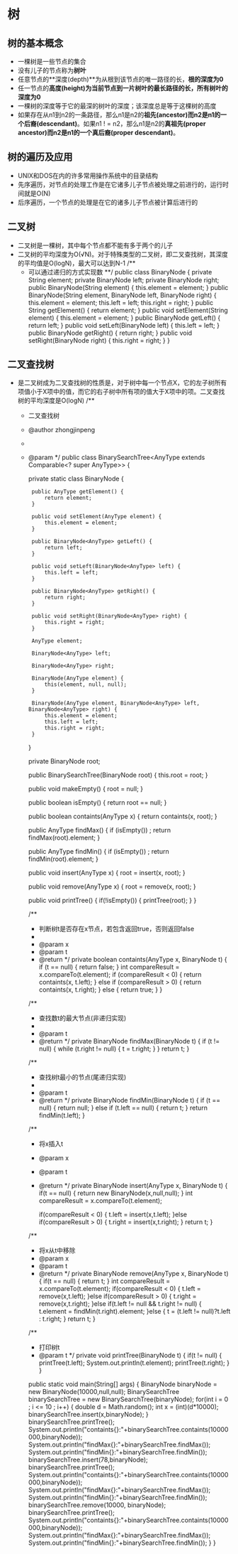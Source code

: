 # 树
## 树的基本概念
- 一棵树是一些节点的集合
- 没有儿子的节点称为**树叶**
- 任意节点的**深度(depth)**为从根到该节点的唯一路径的长，**根的深度为0**
- 任一节点的**高度(height)**为当前节点到一片树叶的最长路径的长，所有**树叶的深度为0**
- 一棵树的深度等于它的最深的树叶的深度；该深度总是等于这棵树的高度
- 如果存在从n1到n2的一条路径，那么n1是n2的**祖先(ancestor)**而n2是n1的一个**后裔(descendant)**。如果n1 ! = n2，那么n1是n2的**真祖先(proper ancestor)**而n2是n1的一个**真后裔(proper descendant)**。
## 树的遍历及应用
- UNIX和DOS在内的许多常用操作系统中的目录结构
- 先序遍历，对节点的处理工作是在它诸多儿子节点被处理之前进行的，运行时间就是O(N)
- 后序遍历，一个节点的处理是在它的诸多儿子节点被计算后进行的
## 二叉树
- 二叉树是一棵树，其中每个节点都不能有多于两个的儿子
- 二叉树的平均深度为O(√N)。对于特殊类型的二叉树，即二叉查找树，其深度的平均值是O(logN)，最大可以达到N-1
	/**
	* 可以通过递归的方式实现数
	**/
	public class BinaryNode {
		private String element;
		private BinaryNode left;
		private BinaryNode right;
		public BinaryNode(String element) {
			this.element = element;
		}
		public BinaryNode(String element, BinaryNode left, BinaryNode right) {
			this.element = element;
			this.left = left;
			this.right = right;
		}
	        public String getElement() {
			return element;
		}
		public void setElement(String element) {
			this.element = element;
		}
		public BinaryNode getLeft() {
			return left;
		}
		public void setLeft(BinaryNode left) {
			this.left = left;
		}
		public BinaryNode getRight() {
			return right;
		}
		public void setRight(BinaryNode right) {
			this.right = right;
		}
	}
## 二叉查找树
- 是二叉树成为二叉查找树的性质是，对于树中每一个节点X，它的左子树所有项值小于X项中的值，而它的右子树中所有项的值大于X项中的项。二叉查找树的平均深度是O(logN)
	/**
	 * 二叉查找树
	 * @author zhongjinpeng
	 *
	 * @param <AnyType>
	 */
	public class BinarySearchTree<AnyType extends Comparable<? super AnyType>> {
	
		private static class BinaryNode<AnyType> {
	
			public AnyType getElement() {
				return element;
			}
	
			public void setElement(AnyType element) {
				this.element = element;
			}
	
			public BinaryNode<AnyType> getLeft() {
				return left;
			}
	
			public void setLeft(BinaryNode<AnyType> left) {
				this.left = left;
			}
	
			public BinaryNode<AnyType> getRight() {
				return right;
			}
	
			public void setRight(BinaryNode<AnyType> right) {
				this.right = right;
			}
	
			AnyType element;
	
			BinaryNode<AnyType> left;
	
			BinaryNode<AnyType> right;
	
			BinaryNode(AnyType element) {
				this(element, null, null);
			}
	
			BinaryNode(AnyType element, BinaryNode<AnyType> left, BinaryNode<AnyType> right) {
				this.element = element;
				this.left = left;
				this.right = right;
			}
		}
	
		private BinaryNode<AnyType> root;
	
		public BinarySearchTree(BinaryNode<AnyType> root) {
			this.root = root;
		}
	
		public void makeEmpty() {
			root = null;
		}
	
		public boolean isEmpty() {
			return root == null;
		}
	
		public boolean containts(AnyType x) {
			return containts(x, root);
		}
	
		public AnyType findMax() {
			if (isEmpty())
				;
			return findMax(root).element;
		}
	
		public AnyType findMin() {
			if (isEmpty())
				;
			return findMin(root).element;
		}
	
		public void insert(AnyType x) {
			root = insert(x, root);
		}
	
		public void remove(AnyType x) {
			root = remove(x, root);
		}
	
		public void printTree() {
			if(!isEmpty()) {
				printTree(root);
			}
		}
		
		/**
		 * 判断树t是否存在x节点，若包含返回true，否则返回false
		 * 
		 * @param x
		 * @param t
		 * @return
		 */
		private boolean containts(AnyType x, BinaryNode<AnyType> t) {
			if (t == null) {
				return false;
			}
			int compareResult = x.compareTo(t.element);
			if (compareResult < 0) {
				return containts(x, t.left);
			} else if (compareResult > 0) {
				return containts(x, t.right);
			} else {
				return true;
			}
		}
	
		/**
		 * 查找数t的最大节点(非递归实现)
		 * 
		 * @param t
		 * @return
		 */
		private BinaryNode<AnyType> findMax(BinaryNode<AnyType> t) {
			if (t != null) {
				while (t.right != null) {
					t = t.right;
				}
			}
			return t;
		}
	
		/**
		 * 查找树t最小的节点(尾递归实现)
		 * 
		 * @param t
		 * @return
		 */
		private BinaryNode<AnyType> findMin(BinaryNode<AnyType> t) {
			if (t == null) {
				return null;
			} else if (t.left == null) {
				return t;
			}
			return findMin(t.left);
		}
		
		/**
		 * 将x插入t
		 * @param x
		 * @param t
		 * @return
		 */
		private BinaryNode<AnyType> insert(AnyType x, BinaryNode<AnyType> t) {
			if(t == null) {
				return new BinaryNode<AnyType>(x,null,null);
			}
			int compareResult = x.compareTo(t.element);
			
			if(compareResult < 0) {
				t.left = insert(x,t.left);
			}else if(compareResult > 0) {
				t.right = insert(x,t.right);
			} 
			return t;
		}
	
		/**
		 * 将x从t中移除
		 * @param x
		 * @param t
		 * @return
		 */
		private BinaryNode<AnyType> remove(AnyType x, BinaryNode<AnyType> t) {
			if(t == null) {
				return t;
			}
			int compareResult = x.compareTo(t.element);
			if(compareResult < 0) {
				t.left = remove(x,t.left);
			}else if(compareResult > 0) {
				t.right = remove(x,t.right);
			}else if(t.left != null && t.right != null) {
				t.element = findMin(t.right).element;
			}else {
				t = (t.left != null)?t.left : t.right;
			}
	 		return t;
		}
	
		/**
		 * 打印树t
		 * @param t
		 */
		private void printTree(BinaryNode<AnyType> t) {	
			if(t != null) {
				printTree(t.left);
				System.out.println(t.element);
				printTree(t.right);
			}
		}
	
		public static void main(String[] args) {
			BinaryNode<Integer> binaryNode = new BinaryNode<Integer>(10000,null,null);
			BinarySearchTree<Integer> binarySearchTree = new BinarySearchTree<Integer>(binaryNode);
			for(int i = 0 ; i <= 10 ; i++) {
				 double d = Math.random();
				 int x = (int)(d*10000);
				 binarySearchTree.insert(x,binaryNode);
			}
			binarySearchTree.printTree();
			System.out.println("containts{}:"+binarySearchTree.containts(10000000,binaryNode));
			System.out.println("findMax{}:"+binarySearchTree.findMax());
			System.out.println("findMin{}:"+binarySearchTree.findMin());
			binarySearchTree.insert(78,binaryNode);
			binarySearchTree.printTree();
			System.out.println("containts{}:"+binarySearchTree.containts(10000000,binaryNode));
			System.out.println("findMax{}:"+binarySearchTree.findMax());
			System.out.println("findMin{}:"+binarySearchTree.findMin());
			binarySearchTree.remove(10000, binaryNode);
			binarySearchTree.printTree();
			System.out.println("containts{}:"+binarySearchTree.containts(10000000,binaryNode));
			System.out.println("findMax{}:"+binarySearchTree.findMax());
			System.out.println("findMin{}:"+binarySearchTree.findMin());
		}
	}
	